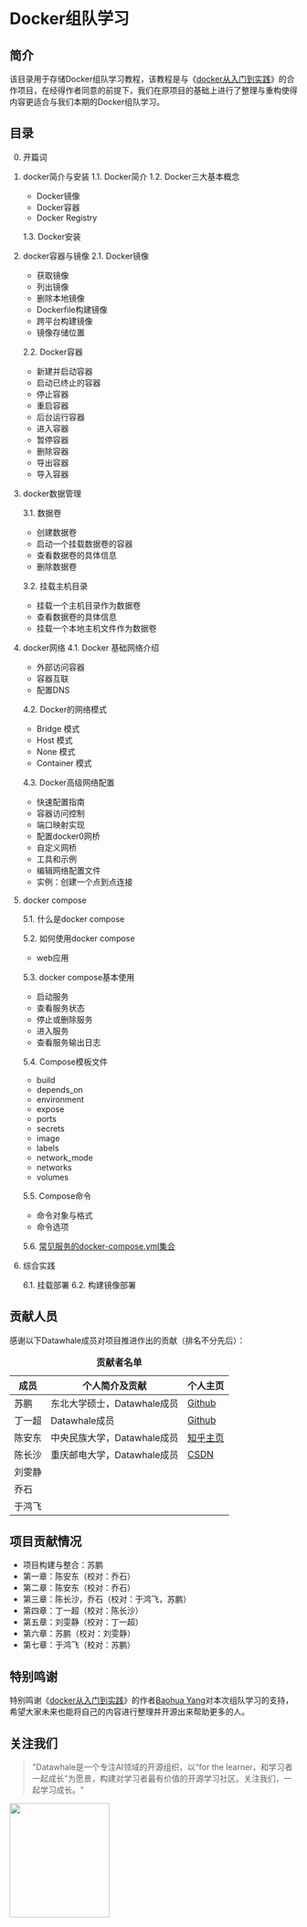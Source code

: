 # Docker组队学习

## 简介

该目录用于存储Docker组队学习教程，该教程是与《[docker从入门到实践](https://vuepress.mirror.docker-practice.com/)》的合作项目，在经得作者同意的前提下，我们在原项目的基础上进行了整理与重构使得内容更适合与我们本期的Docker组队学习。

## 目录

0. 开篇词

1. docker简介与安装
   1.1. Docker简介
   1.2. Docker三大基本概念
   
      - Docker镜像
      - Docker容器
      - Docker Registry
   
   1.3. Docker安装
   
2. docker容器与镜像
   2.1. Docker镜像
      - 获取镜像
      - 列出镜像
      - 删除本地镜像
      - Dockerfile构建镜像
      - 跨平台构建镜像
      - 镜像存储位置
   
   2.2. Docker容器
   
      - 新建并启动容器
      - 启动已终止的容器
      - 停止容器
      - 重启容器
      - 后台运行容器
      - 进入容器
      - 暂停容器
      - 删除容器
      - 导出容器
   - 导入容器
   
3. docker数据管理

   3.1. 数据卷
      - 创建数据卷
      - 启动一个挂载数据卷的容器
      - 查看数据卷的具体信息
      - 删除数据卷
   
   3.2. 挂载主机目录
      - 挂载一个主机目录作为数据卷
      - 查看数据卷的具体信息
      - 挂载一个本地主机文件作为数据卷

4. docker网络
   4.1.  Docker 基础网络介绍
      - 外部访问容器
      - 容器互联
      - 配置DNS

   4.2. Docker的网络模式
      - Bridge 模式
      - Host 模式
      - None 模式
      - Container 模式

   4.3. Docker高级网络配置
      - 快速配置指南
      - 容器访问控制
      - 端口映射实现
      - 配置docker0网桥
      - 自定义网桥
      - 工具和示例
      - 编辑网络配置文件
      - 实例：创建一个点到点连接

5. docker compose
  
   5.1. 什么是docker compose
   
   5.2. 如何使用docker compose
      - web应用
   
   5.3. docker compose基本使用
      - 启动服务
      - 查看服务状态
      - 停止或删除服务
      - 进入服务
      - 查看服务输出日志
   
   5.4. Compose模板文件
      - build
      - depends_on
      - environment
      - expose
      - ports
      - secrets
      - image
      - labels
      - network_mode
      - networks
      - volumes
   
   5.5. Compose命令
      - 命令对象与格式
      - 命令选项
   
   5.6. [常见服务的docker-compose.yml集合](https://github.com/datawhalechina/team-learning-program/tree/master/Docker/Compose/%E5%B8%B8%E7%94%A8%E6%9C%8D%E5%8A%A1)
   
6. 综合实践

   6.1. 挂载部署
   6.2. 构建镜像部署

## 贡献人员
感谢以下Datawhale成员对项目推进作出的贡献（排名不分先后）：

<table align="center" style="width:80%;">
  <caption><b>贡献者名单</b></caption>
<thead>
  <tr>
    <th>成员</th>
    <th>个人简介及贡献</th>
    <th>个人主页</th>
  </tr>
</thead>
<tbody>
  <tr>
    <td><span style="font-weight:normal;font-style:normal;text-decoration:none">苏鹏</span></td>
    <td><span style="font-weight:normal;font-style:normal;text-decoration:none">东北大学硕士，Datawhale成员</td>
    <td><a href="https://github.com/SuperSupeng">Github</a></td>
  </tr>
  <tr>
    <td><span style="font-weight:normal;font-style:normal;text-decoration:none">丁一超</span></td>
    <td><span style="font-weight:normal;font-style:normal;text-decoration:none">Datawhale成员</td>
    <td><a href="https://github.com/Jeffding">Github</a></td>
  </tr>
  <tr>
    <td><span style="font-weight:normal;font-style:normal;text-decoration:none">陈安东</span></td>
    <td><span style="font-weight:normal;font-style:normal;text-decoration:none">中央民族大学，Datawhale成员</td>
    <td><a href="https://www.zhihu.com/people/wang-ya-fei-48">知乎主页</a></td>
  </tr>
  <tr>
    <td><span style="font-weight:normal;font-style:normal;text-decoration:none">陈长沙</span></td>
    <td><span style="font-weight:normal;font-style:normal;text-decoration:none">重庆邮电大学，Datawhale成员</td>
    <td><a href="https://blog.csdn.net/sinat_26566137?t=1">CSDN</a></td>
  </tr>
  <tr>
    <td><span style="font-weight:normal;font-style:normal;text-decoration:none">刘雯静</span></td>
    <td><span style="font-weight:normal;font-style:normal;text-decoration:none"></td>
    <td><a href="https://blog.csdn.net/sinat_26566137?t=1"></a></td>
  </tr>
  <tr>
    <td><span style="font-weight:normal;font-style:normal;text-decoration:none">乔石</span></td>
    <td><span style="font-weight:normal;font-style:normal;text-decoration:none"></td>
    <td><a href="https://blog.csdn.net/sinat_26566137?t=1"></a></td>
  </tr>
  <tr>
    <td><span style="font-weight:normal;font-style:normal;text-decoration:none">于鸿飞</span></td>
    <td><span style="font-weight:normal;font-style:normal;text-decoration:none"></td>
    <td><a href="https://blog.csdn.net/sinat_26566137?t=1"></a></td>
  </tr>
  </tbody>
</table> 


## 项目贡献情况

- 项目构建与整合：苏鹏
- 第一章：陈安东（校对：乔石）
- 第二章：陈安东（校对：乔石）
- 第三章：陈长沙，乔石（校对：于鸿飞，苏鹏）
- 第四章：丁一超（校对：陈长沙）
- 第五章：刘雯静（校对：丁一超）
- 第六章：苏鹏（校对：刘雯静）
- 第七章：于鸿飞（校对：苏鹏）

## 特别鸣谢
特别鸣谢《[docker从入门到实践](https://vuepress.mirror.docker-practice.com/)》的作者[Baohua Yang](https://github.com/yeasy)对本次组队学习的支持，希望大家未来也能将自己的内容进行整理并开源出来帮助更多的人。

## 关注我们

> "Datawhale是一个专注AI领域的开源组织，以“for the learner，和学习者一起成长”为愿景，构建对学习者最有价值的开源学习社区。关注我们，一起学习成长。"

<img src="https://github.com/datawhalechina/team-learning-sql/blob/main/img/datawhale_code.jpeg" width="175" height= "200">